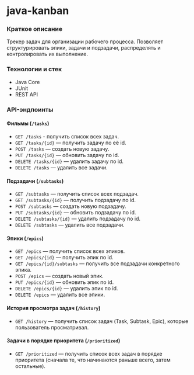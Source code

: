 # java-kanban
### Краткое описание
Трекер задач для организации рабочего процесса. Позволяет структурировать эпики, задачи и подзадачи, распределять и контролировать их выполнение.

### Технологии и стек
- Java Core
- JUnit
- REST API

### API-эндпоинты
#### Фильмы (`/tasks`)
- `GET /tasks` - получить список всех задач.
- `GET /tasks/{id}` — получить задачу по её id.
- `POST /tasks` — создать новую задачу.
- `PUT /tasks/{id}` — обновить задачу по id.
- `DELETE /tasks/{id}` — удалить задачу по id.
- `DELETE /tasks` — удалить все задачи.

#### Подзадачи (`/subtasks`)
- `GET /subtasks` — получить список всех подзадач.
- `GET /subtasks/{id}` — получить подзадачу по id.
- `POST /subtasks` — создать новую подзадачу.
- `PUT /subtasks/{id}` — обновить подзадачу по id.
- `DELETE /subtasks/{id}` — удалить подзадачу по id.
- `DELETE /subtasks` — удалить все подзадачи.

#### Эпики (`/epics`)
- `GET /epics` — получить список всех эпиков.
- `GET /epics/{id}` — получить эпик по id.
- `GET /epics/{id}/subtasks` — получить все подзадачи конкретного эпика.
- `POST /epics` — создать новый эпик.
- `PUT /epics/{id}` — обновить эпик по id.
- `DELETE /epics/{id}` — удалить эпик по id.
- `DELETE /epics` — удалить все эпики.

#### История просмотра задач (`/history`)
- `GET /history` — получить список задач (Task, Subtask, Epic), которые пользователь просматривал.

#### Задачи в порядке приоритета (`/prioritized`)
- `GET /prioritized` — получить список всех задач в порядке приоритета (сначала те, что начинаются раньше всего, затем остальные).